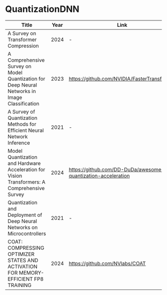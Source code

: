 # QuantizationDNN


| Title | Year | Link |
|-------|------|------|
| A Survey on Transformer Compression   |   2024   |  -    |
|A Comprehensive Survey on Model Quantization for Deep Neural Networks in Image Classification | 2023 | https://github.com/NVIDIA/FasterTransformer |
|  A Survey of Quantization Methods for Efficient Neural Network Inference  | 2021 |  -  |
| Model Quantization and Hardware Acceleration for Vision Transformers: A Comprehensive Survey |  2024  |  https://github.com/DD-DuDa/awesome-vit-quantization-acceleration  |
| Quantization and Deployment of Deep Neural Networks on Microcontrollers | 2021 | - |
| COAT: COMPRESSING OPTIMIZER STATES AND ACTIVATION FOR MEMORY-EFFICIENT FP8 TRAINING | 2024 | https://github.com/NVlabs/COAT |
